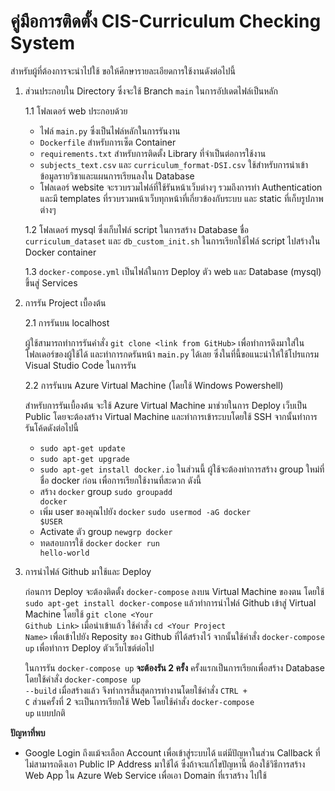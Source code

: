 # คู่มือการติดตั้ง CIS-Curriculum Checking System

สำหรับผู้ที่ต้องการจะนำไปใช้ ขอให้ศึกษารายละเอียดการใช้งานดังต่อไปนี้
1. ส่วนประกอบใน Directory ซึ่งจะใช้ Branch <code>main</code> ในการอัปเดตไฟล์เป็นหลัก

    1.1 โฟลเดอร์ web ประกอบด้วย
      - ไฟล์ <code>main.py</code> ซึ่งเป็นไฟล์หลักในการรันงาน
      - <code>Dockerfile</code> สำหรับการเซ็ต Container
      - <code>requirements.txt</code> สำหรับการติดตั้ง Library ที่จำเป็นต่อการใช้งาน
      - <code>subjects_text.csv</code> และ <code>curriculum_format-DSI.csv</code> ใช้สำหรับการนำเข้าข้อมูลรายวิชาและแผนการเรียนลงใน Database
      - โฟลเดอร์ website จะรวบรวมไฟล์ที่ใช้รันหน้าเว็บต่างๆ รวมถึงการทำ Authentication และมี templates ที่รวบรวมหน้าเว็บทุกหน้าที่เกี่ยวข้องกับระบบ และ static ที่เก็บรูปภาพต่างๆ

    1.2 โฟลเดอร์ mysql ซึ่งเก็บไฟล์ script ในการสร้าง Database ชื่อ <code>curriculum_dataset</code> และ <code>db_custom_init.sh</code> ในการเรียกใช้ไฟล์ script ไปสร้างใน Docker container
  
    1.3 <code>docker-compose.yml</code> เป็นไฟล์ในการ Deploy ตัว web และ Database (mysql) ขึ้นสู่ Services

2. การรัน Project เบื้องต้น
    
    2.1 การรันบน localhost
    
      ผู้ใช้สามารถทำการรันคำสั่ง <code>git clone \<link from GitHub\></code> เพื่อทำการดึงมาใส่ในโฟลเดอร์ของผู้ใช้ได้ และทำการกดรันหน้า <code>main.py</code> ได้เลย ซึ่งในที่นี้ขอแนะนำให้ใช้โปรแกรม Visual Studio Code ในการรัน
        
    2.2 การรันบน Azure Virtual Machine (โดยใช้ Windows Powershell)

    สำหรับการรันเบื้องต้น จะใช้ Azure Virtual Machine มาช่วยในการ Deploy เว็บเป็น Public โดยจะต้องสร้าง Virtual Machine และทำการเข้าระบบโดยใช้ SSH จากนั้นทำการรันโค้ดดังต่อไปนี้
      - <code>sudo apt-get update</code>
      - <code>sudo apt-get upgrade</code>
      - <code>sudo apt-get install docker.io</code>
    ในส่วนนี้ ผู้ใช้จะต้องทำการสร้าง group ใหม่ที่ชื่อ docker ก่อน เพื่อการเรียกใช้งานที่สะดวก ดังนี้
      - สร้าง <code>docker</code> group
        <code>sudo groupadd docker</code>
      - เพิ่ม user ของคุณไปยัง <code>docker</code>
        <code>sudo usermod -aG docker $USER</code>
      - Activate ตัว group
        <code>newgrp docker</code>
      - ทดสอบการใช้ <code>docker</code>
        <code>docker run hello-world</code>
  
3. การนำไฟล์ Github มาใช้และ Deploy

    ก่อนการ Deploy จะต้องติดตั้ง <code>docker-compose</code> ลงบน Virtual Machine ของตน โดยใช้ <code>sudo apt-get install docker-compose</code>
แล้วทำการนำไฟล์ Github เข้าสู่ Virtual Machine โดยใช้ <code>git clone \<Your Github Link\></code> เมื่อนำเข้าแล้ว ใช้คำสั่ง <code>cd \<Your Project Name\></code> เพื่อเข้าไปยัง Reposity ของ Github ที่ได้สร้างไว้
จากนั้นใช้คำสั่ง <code>docker-compose up</code> เพื่อทำการ Deploy ตัวเว็บไซต์ต่อไป
  
    ในการรัน <code>docker-compose up</code> <b>จะต้องรัน 2 ครั้ง</b> ครั้งแรกเป็นการเรียกเพื่อสร้าง Database โดยใช้คำสั่ง <code>docker-compose up --build</code> เมื่อสร้างแล้ว จึงทำการสิ้นสุดการทำงานโดยใช้คำสั่ง <code>CTRL + C</code> ส่วนครั้งที่ 2 จะเป็นการเรียกใช้ Web โดยใช้คำสั่ง <code>docker-compose up</code> แบบปกติ
  
<b>ปัญหาที่พบ</b>
- Google Login ถึงแม้จะเลือก Account เพื่อเข้าสู่ระบบได้ แต่มีปัญหาในส่วน Callback ที่ไม่สามารถดึงเอา Public IP Address มาใช้ได้ ซึ่งถ้าจะแก้ไขปัญหานี้ ต้องใช้วิธีการสร้าง Web App ใน Azure Web Service เพื่อเอา Domain ที่เราสร้าง ไปใช้
